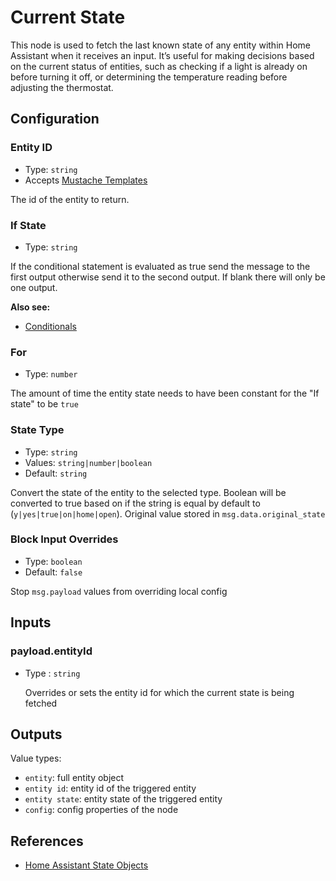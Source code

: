 # Current State

This node is used to fetch the last known state of any entity within Home Assistant when it receives an input. It’s useful for making decisions based on the current status of entities, such as checking if a light is already on before turning it off, or determining the temperature reading before adjusting the thermostat.

## Configuration

### Entity ID <Badge text="required"/>

- Type: `string`
- Accepts [Mustache Templates](/guide/mustache-templates.md)

The id of the entity to return.

### If State

- Type: `string`

If the conditional statement is evaluated as true send the message to the first
output otherwise send it to the second output. If blank there will only be one
output.

**Also see:**

- [Conditionals](/guide/conditionals.md)

### For

- Type: `number`

The amount of time the entity state needs to have been constant for the "If state" to be `true`

### State Type

- Type: `string`
- Values: `string|number|boolean`
- Default: `string`

Convert the state of the entity to the selected type. Boolean will be converted to true based on if the string is equal by default to (`y|yes|true|on|home|open`). Original value stored in `msg.data.original_state`

### Block Input Overrides

- Type: `boolean`
- Default: `false`

Stop `msg.payload` values from overriding local config

## Inputs

### payload.entityId

- Type : `string`

  Overrides or sets the entity id for which the current state is being fetched

## Outputs

Value types:

- `entity`: full entity object
- `entity id`: entity id of the triggered entity
- `entity state`: entity state of the triggered entity
- `config`: config properties of the node

## References

- [Home Assistant State Objects](https://home-assistant.io/docs/configuration/state_object/)
